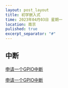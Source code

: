 ```yaml
---
layout: post_layout
title: 初学嵌入式
time: 2023年04月03日 星期一
location: 南京
pulished: true
excerpt_separator: "#"
---
```


## 中断

[申请一个GPIO中断](#2023-04-03-申请一个GPIO中断.md) 

<a href="/_posts/2023-04-03-申请一个GPIO中断.md" target="_blank">申请一个GPIO中断</a>